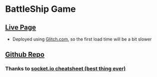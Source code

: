 # BattleShip Game 

## [Live Page](https://ttoomas-battleship-game.glitch.me/)
- Deployed using [Glitch.com](https://glitch.com/), so the first load time will be a bit slower
## [Github Repo](https://github.com/ttoomas/battleship-game)


### Thanks to [socket.io cheatsheet (best thing ever)](https://socket.io/docs/v3/emit-cheatsheet/)
